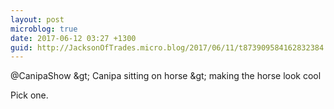 ```yaml
---
layout: post
microblog: true
date: 2017-06-12 03:27 +1300
guid: http://JacksonOfTrades.micro.blog/2017/06/11/t873909584162832384.html
---
```

@CanipaShow &amp;gt; Canipa sitting on horse
&amp;gt; making the horse look cool

Pick one.

